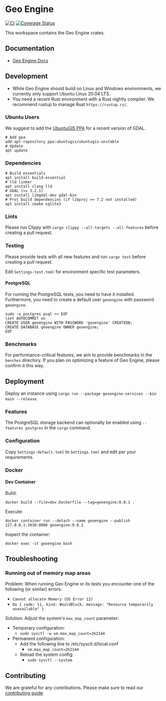 # Geo Engine

[![CI](https://github.com/geo-engine/geoengine/actions/workflows/ci.yml/badge.svg)](https://github.com/geo-engine/geoengine/actions/workflows/ci.yml)
[![Coverage Status](https://coveralls.io/repos/github/geo-engine/geoengine/badge.svg?branch=master)](https://coveralls.io/github/geo-engine/geoengine?branch=master)

This workspace contains the Geo Engine crates.

## Documentation

- [Geo Engine Docs](https://docs.geoengine.io/)

## Development

- While Geo Engine should build on Linux and Windows environments, we currently only support Ubuntu Linux 20.04 LTS.
- You need a recent Rust environment with a Rust nightly compiler. We recommend rustup to manage Rust `https://rustup.rs/`.

### Ubuntu Users

We suggest to add the [UbuntuGIS PPA](https://wiki.ubuntu.com/UbuntuGIS) for a recent version of GDAL.

```
# Add ppa
add-apt-repository ppa:ubuntugis/ubuntugis-unstable
# Update
apt update
```

### Dependencies

```
# Build essentials
apt install build-essential
# lld linker
apt install clang lld
# GDAL (>= 3.2.1)
apt install libgdal-dev gdal-bin
# Proj build dependencies (if libproj >= 7.2 not installed)
apt install cmake sqlite3
```

### Lints

Please run Clippy with
`cargo clippy --all-targets --all-features`
before creating a pull request.

### Testing

Please provide tests with all new features and run
`cargo test`
before creating a pull request.

Edit `Settings-test.toml` for environment specific test parameters.

#### PostgreSQL

For running the PostgreSQL tests, you need to have it installed.
Furthermore, you need to create a default user `geoengine` with password `geoengine`.

```
sudo -u postgres psql << EOF
\set AUTOCOMMIT on
CREATE USER geoengine WITH PASSWORD 'geoengine' CREATEDB;
CREATE DATABASE geoengine OWNER geoengine;
EOF
```

### Benchmarks

For performance-critical features, we aim to provide benchmarks in the `benches` directory.
If you plan on optimizing a feature of Geo Engine, please confirm it this way.

## Deployment

Deploy an instance using `cargo run --package geoengine-services --bin main --release`.

### Features

The PostgreSQL storage backend can optionally be enabled using `--features postgres` in the `cargo` command.

### Configuration

Copy `Settings-default.toml` to `Settings.toml` and edit per your requirements.

### Docker

#### Dev Container

Build:

`docker build --file=dev.Dockerfile --tag=geoengine:0.0.1 .`

Execute:

`docker container run --detach --name geoengine --publish 127.0.0.1:3030:8080 geoengine:0.0.1`

Inspect the container:

`docker exec -it geoengine bash`

## Troubleshooting

### Running out of memory map areas

Problem: When running Geo Engine or its tests you encounter one of the following (or similar) errors:

- `Cannot allocate Memory (OS Error 12)`
- `Os { code: 11, kind: WouldBlock, message: "Resource temporarily unavailable" }`

Solution: Adjust the system's `max_map_count` parameter:

- Temporary configuration:
  - `sudo sysctl -w vm.max_map_count=262144`
- Permanent configuration:
  - Add the following line to /etc/sysctl.d/local.conf
    - `vm.max_map_count=262144`
  - Reload the system config:
    - `sudo sysctl --system`

## Contributing

We are grateful for any contributions.
Please make sure to read our [contributing guide](CONTRIBUTING.md).
